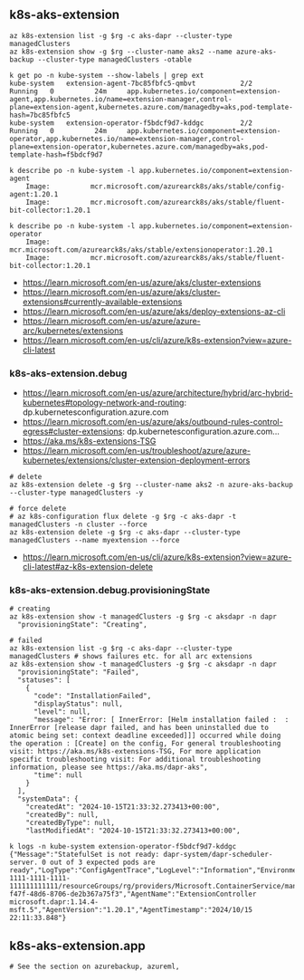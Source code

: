 ## k8s-aks-extension

```
az k8s-extension list -g $rg -c aks-dapr --cluster-type managedClusters
az k8s-extension show -g $rg --cluster-name aks2 --name azure-aks-backup --cluster-type managedClusters -otable

k get po -n kube-system --show-labels | grep ext
kube-system   extension-agent-7bc85fbfc5-qmbvt           2/2     Running   0          24m     app.kubernetes.io/component=extension-agent,app.kubernetes.io/name=extension-manager,control-plane=extension-agent,kubernetes.azure.com/managedby=aks,pod-template-hash=7bc85fbfc5
kube-system   extension-operator-f5bdcf9d7-kddgc         2/2     Running   0          24m     app.kubernetes.io/component=extension-operator,app.kubernetes.io/name=extension-manager,control-plane=extension-operator,kubernetes.azure.com/managedby=aks,pod-template-hash=f5bdcf9d7

k describe po -n kube-system -l app.kubernetes.io/component=extension-agent
    Image:          mcr.microsoft.com/azurearck8s/aks/stable/config-agent:1.20.1
    Image:          mcr.microsoft.com/azurearck8s/aks/stable/fluent-bit-collector:1.20.1
    
k describe po -n kube-system -l app.kubernetes.io/component=extension-operator
    Image:          mcr.microsoft.com/azurearck8s/aks/stable/extensionoperator:1.20.1
    Image:          mcr.microsoft.com/azurearck8s/aks/stable/fluent-bit-collector:1.20.1
```

- https://learn.microsoft.com/en-us/azure/aks/cluster-extensions
- https://learn.microsoft.com/en-us/azure/aks/cluster-extensions#currently-available-extensions
- https://learn.microsoft.com/en-us/azure/aks/deploy-extensions-az-cli
- https://learn.microsoft.com/en-us/azure/azure-arc/kubernetes/extensions
- https://learn.microsoft.com/en-us/cli/azure/k8s-extension?view=azure-cli-latest

### k8s-aks-extension.debug

- https://learn.microsoft.com/en-us/azure/architecture/hybrid/arc-hybrid-kubernetes#topology-network-and-routing: dp.kubernetesconfiguration.azure.com
- https://learn.microsoft.com/en-us/azure/aks/outbound-rules-control-egress#cluster-extensions: dp.kubernetesconfiguration.azure.com...
- https://aka.ms/k8s-extensions-TSG
- https://learn.microsoft.com/en-us/troubleshoot/azure/azure-kubernetes/extensions/cluster-extension-deployment-errors

```
# delete
az k8s-extension delete -g $rg --cluster-name aks2 -n azure-aks-backup --cluster-type managedClusters -y

# force delete
# az k8s-configuration flux delete -g $rg -c aks-dapr -t managedClusters -n cluster --force
az k8s-extension delete -g $rg -c aks-dapr --cluster-type managedClusters --name myextension --force
```

- https://learn.microsoft.com/en-us/cli/azure/k8s-extension?view=azure-cli-latest#az-k8s-extension-delete

### k8s-aks-extension.debug.provisioningState

```
# creating
az k8s-extension show -t managedClusters -g $rg -c aksdapr -n dapr
  "provisioningState": "Creating",
```

```
# failed
az k8s-extension list -g $rg -c aks-dapr --cluster-type managedClusters # shows failures etc. for all arc extensions
az k8s-extension show -t managedClusters -g $rg -c aksdapr -n dapr
  "provisioningState": "Failed",
  "statuses": [
    {
      "code": "InstallationFailed",
      "displayStatus": null,
      "level": null,
      "message": "Error: [ InnerError: [Helm installation failed :  : InnerError [release dapr failed, and has been uninstalled due to atomic being set: context deadline exceeded]]] occurred while doing the operation : [Create] on the config, For general troubleshooting visit: https://aka.ms/k8s-extensions-TSG, For more application specific troubleshooting visit: For additional troubleshooting information, please see https://aka.ms/dapr-aks",
      "time": null
    }
  ],
  "systemData": {
    "createdAt": "2024-10-15T21:33:32.273413+00:00",
    "createdBy": null,
    "createdByType": null,
    "lastModifiedAt": "2024-10-15T21:33:32.273413+00:00",

k logs -n kube-system extension-operator-f5bdcf9d7-kddgc
{"Message":"StatefulSet is not ready: dapr-system/dapr-scheduler-server. 0 out of 3 expected pods are ready","LogType":"ConfigAgentTrace","LogLevel":"Information","Environment":"prod","Role":"ClusterConfigAgent","Location":"swedencentral","ArmId":"/subscriptions/redacts-1111-1111-1111-111111111111/resourceGroups/rg/providers/Microsoft.ContainerService/managedclusters/aksdapr/providers/Microsoft.KubernetesConfiguration/extensions/dapr","CorrelationId":"b4fd574e-f47f-48d6-8706-de2b367a75f3","AgentName":"ExtensionController microsoft.dapr:1.14.4-msft.5","AgentVersion":"1.20.1","AgentTimestamp":"2024/10/15 22:11:33.848"}
```

## k8s-aks-extension.app

```
# See the section on azurebackup, azureml, 
```
